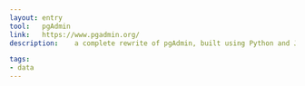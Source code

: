 ```yaml
---
layout: entry
tool:	pgAdmin
link:	https://www.pgadmin.org/
description:	a complete rewrite of pgAdmin, built using Python and Javascript/jQuery. A desktop runtime written in C++ with Qt allows it to run standalone for individual users, or the web application code may be deployed directly on a webserver for use by one or more users through their web browser

tags:
- data
---
```

